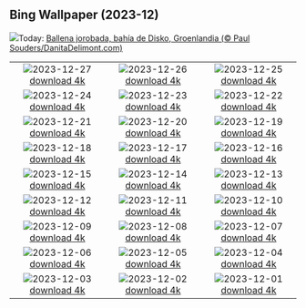 ## Bing Wallpaper (2023-12)
![](https://www.bing.com/th?id=OHR.GreenlandHumpback_ES-ES6074840810_UHD.jpg&w=1000)Today: [Ballena jorobada, bahía de Disko, Groenlandia (© Paul Souders/DanitaDelimont.com)](https://www.bing.com/th?id=OHR.GreenlandHumpback_ES-ES6074840810_UHD.jpg)

|      |      |      |
| :----: | :----: | :----: |
|![](https://www.bing.com/th?id=OHR.KirkjufellAurora_ES-ES5949558087_UHD.jpg&pid=hp&w=384&h=216&rs=1&c=4)2023-12-27 [download 4k](https://www.bing.com/th?id=OHR.KirkjufellAurora_ES-ES5949558087_UHD.jpg)|![](https://www.bing.com/th?id=OHR.BoxingDaySunrise_ES-ES5793885538_UHD.jpg&pid=hp&w=384&h=216&rs=1&c=4)2023-12-26 [download 4k](https://www.bing.com/th?id=OHR.BoxingDaySunrise_ES-ES5793885538_UHD.jpg)|![](https://www.bing.com/th?id=OHR.CaribouChristmas_ES-ES3276202379_UHD.jpg&pid=hp&w=384&h=216&rs=1&c=4)2023-12-25 [download 4k](https://www.bing.com/th?id=OHR.CaribouChristmas_ES-ES3276202379_UHD.jpg)|
|![](https://www.bing.com/th?id=OHR.SantaClausRace_ES-ES7942033287_UHD.jpg&pid=hp&w=384&h=216&rs=1&c=4)2023-12-24 [download 4k](https://www.bing.com/th?id=OHR.SantaClausRace_ES-ES7942033287_UHD.jpg)|![](https://www.bing.com/th?id=OHR.FestivusPenguins_ES-ES4832122757_UHD.jpg&pid=hp&w=384&h=216&rs=1&c=4)2023-12-23 [download 4k](https://www.bing.com/th?id=OHR.FestivusPenguins_ES-ES4832122757_UHD.jpg)|![](https://www.bing.com/th?id=OHR.WinterSolstice_ES-ES7825369117_UHD.jpg&pid=hp&w=384&h=216&rs=1&c=4)2023-12-22 [download 4k](https://www.bing.com/th?id=OHR.WinterSolstice_ES-ES7825369117_UHD.jpg)|
|![](https://www.bing.com/th?id=OHR.LjubljanaLights_ES-ES3058445591_UHD.jpg&pid=hp&w=384&h=216&rs=1&c=4)2023-12-21 [download 4k](https://www.bing.com/th?id=OHR.LjubljanaLights_ES-ES3058445591_UHD.jpg)|![](https://www.bing.com/th?id=OHR.ValGardenaItaly_ES-ES2933649744_UHD.jpg&pid=hp&w=384&h=216&rs=1&c=4)2023-12-20 [download 4k](https://www.bing.com/th?id=OHR.ValGardenaItaly_ES-ES2933649744_UHD.jpg)|![](https://www.bing.com/th?id=OHR.WarsawChristmas_ES-ES2780904824_UHD.jpg&pid=hp&w=384&h=216&rs=1&c=4)2023-12-19 [download 4k](https://www.bing.com/th?id=OHR.WarsawChristmas_ES-ES2780904824_UHD.jpg)|
|![](https://www.bing.com/th?id=OHR.CapitolReefSnow_ES-ES2636355852_UHD.jpg&pid=hp&w=384&h=216&rs=1&c=4)2023-12-18 [download 4k](https://www.bing.com/th?id=OHR.CapitolReefSnow_ES-ES2636355852_UHD.jpg)|![](https://www.bing.com/th?id=OHR.WinterWaxwings_ES-ES2516028661_UHD.jpg&pid=hp&w=384&h=216&rs=1&c=4)2023-12-17 [download 4k](https://www.bing.com/th?id=OHR.WinterWaxwings_ES-ES2516028661_UHD.jpg)|![](https://www.bing.com/th?id=OHR.GrandPlaceXmas_ES-ES2402911083_UHD.jpg&pid=hp&w=384&h=216&rs=1&c=4)2023-12-16 [download 4k](https://www.bing.com/th?id=OHR.GrandPlaceXmas_ES-ES2402911083_UHD.jpg)|
|![](https://www.bing.com/th?id=OHR.SantaPark_ES-ES1775631224_UHD.jpg&pid=hp&w=384&h=216&rs=1&c=4)2023-12-15 [download 4k](https://www.bing.com/th?id=OHR.SantaPark_ES-ES1775631224_UHD.jpg)|![](https://www.bing.com/th?id=OHR.BorealOwl_ES-ES9940337262_UHD.jpg&pid=hp&w=384&h=216&rs=1&c=4)2023-12-14 [download 4k](https://www.bing.com/th?id=OHR.BorealOwl_ES-ES9940337262_UHD.jpg)|![](https://www.bing.com/th?id=OHR.LofotenRorbu_ES-ES5389345078_UHD.jpg&pid=hp&w=384&h=216&rs=1&c=4)2023-12-13 [download 4k](https://www.bing.com/th?id=OHR.LofotenRorbu_ES-ES5389345078_UHD.jpg)|
|![](https://www.bing.com/th?id=OHR.Poinsettia_ES-ES5279061856_UHD.jpg&pid=hp&w=384&h=216&rs=1&c=4)2023-12-12 [download 4k](https://www.bing.com/th?id=OHR.Poinsettia_ES-ES5279061856_UHD.jpg)|![](https://www.bing.com/th?id=OHR.MountainDayChina_ES-ES0104105727_UHD.jpg&pid=hp&w=384&h=216&rs=1&c=4)2023-12-11 [download 4k](https://www.bing.com/th?id=OHR.MountainDayChina_ES-ES0104105727_UHD.jpg)|![](https://www.bing.com/th?id=OHR.SaharaDunes_ES-ES5018371506_UHD.jpg&pid=hp&w=384&h=216&rs=1&c=4)2023-12-10 [download 4k](https://www.bing.com/th?id=OHR.SaharaDunes_ES-ES5018371506_UHD.jpg)|
|![](https://www.bing.com/th?id=OHR.PatagoniaGuanaco_ES-ES4871228557_UHD.jpg&pid=hp&w=384&h=216&rs=1&c=4)2023-12-09 [download 4k](https://www.bing.com/th?id=OHR.PatagoniaGuanaco_ES-ES4871228557_UHD.jpg)|![](https://www.bing.com/th?id=OHR.JerseyIsland_ES-ES4734552777_UHD.jpg&pid=hp&w=384&h=216&rs=1&c=4)2023-12-08 [download 4k](https://www.bing.com/th?id=OHR.JerseyIsland_ES-ES4734552777_UHD.jpg)|![](https://www.bing.com/th?id=OHR.GrandCanyonVerdon_ES-ES4353910010_UHD.jpg&pid=hp&w=384&h=216&rs=1&c=4)2023-12-07 [download 4k](https://www.bing.com/th?id=OHR.GrandCanyonVerdon_ES-ES4353910010_UHD.jpg)|
|![](https://www.bing.com/th?id=OHR.DiaConstitucion_ES-ES6067761704_UHD.jpg&pid=hp&w=384&h=216&rs=1&c=4)2023-12-06 [download 4k](https://www.bing.com/th?id=OHR.DiaConstitucion_ES-ES6067761704_UHD.jpg)|![](https://www.bing.com/th?id=OHR.AlpsCastles_ES-ES0525825978_UHD.jpg&pid=hp&w=384&h=216&rs=1&c=4)2023-12-05 [download 4k](https://www.bing.com/th?id=OHR.AlpsCastles_ES-ES0525825978_UHD.jpg)|![](https://www.bing.com/th?id=OHR.CheetahDay_ES-ES3203875908_UHD.jpg&pid=hp&w=384&h=216&rs=1&c=4)2023-12-04 [download 4k](https://www.bing.com/th?id=OHR.CheetahDay_ES-ES3203875908_UHD.jpg)|
|![](https://www.bing.com/th?id=OHR.VermilionCliffs_ES-ES7943692512_UHD.jpg&pid=hp&w=384&h=216&rs=1&c=4)2023-12-03 [download 4k](https://www.bing.com/th?id=OHR.VermilionCliffs_ES-ES7943692512_UHD.jpg)|![](https://www.bing.com/th?id=OHR.AngkorPark_ES-ES7800966681_UHD.jpg&pid=hp&w=384&h=216&rs=1&c=4)2023-12-02 [download 4k](https://www.bing.com/th?id=OHR.AngkorPark_ES-ES7800966681_UHD.jpg)|![](https://www.bing.com/th?id=OHR.SierraNevadaGranada_ES-ES5604012292_UHD.jpg&pid=hp&w=384&h=216&rs=1&c=4)2023-12-01 [download 4k](https://www.bing.com/th?id=OHR.SierraNevadaGranada_ES-ES5604012292_UHD.jpg)|
